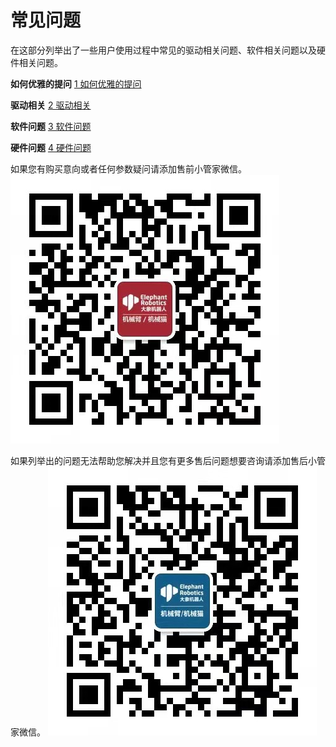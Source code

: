 # 常见问题


在这部分列举出了一些用户使用过程中常见的驱动相关问题、软件相关问题以及硬件相关问题。

**如何优雅的提问** 
[1 如何优雅的提问](../14-IssueFAQ/14.0-how_to_ask.md)

**驱动相关** 
[2 驱动相关](../14-IssueFAQ/14.1-driver.md)

**软件问题**
[3 软件问题](../14-IssueFAQ/14.2-software.md)

**硬件问题**
[4 硬件问题](../14-IssueFAQ/14.3-hardware.md)

如果您有购买意向或者任何参数疑问请添加售前小管家微信。
![售前管家](9.images/售前.jpg)

如果列举出的问题无法帮助您解决并且您有更多售后问题想要咨询请添加售后小管家微信。
![售后管家](9.images/售后.jpg)
